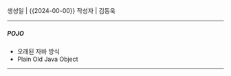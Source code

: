 
생성일 | {{2024-00-00}}
작성자 | 김동욱


---

##### POJO 
- 오래된 자바 방식
- Plain Old Java Object












---
